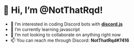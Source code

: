 # 👋 Hi, I’m @NotThatRqd!

- 👀 I’m interested in coding Discord bots with **[discord.js](https://discord.js.org/)**
- 🌱 I’m currently learning javascript
- 💞️ I’m not looking to collaborate on anything right now
- 📫 You can reach me through Discord: **NotThatRqd#7416**
